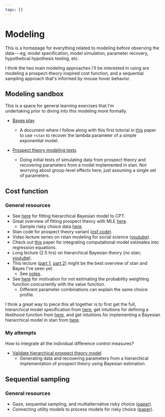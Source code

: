 ```yaml
---
tags: []
---
```

   
# Modeling   
   
This is a homepage for everything related to modeling before observing the   
data---eg, model specification, model simulation, parameter recovery,   
hypothetical hypothesis testing, etc.   
   
I think the two main modeling approaches I'll be interested in using are   
modeling a prospect-theory inspired cost function, and a sequential   
sampling approach that's informed by mouse hover behavior.    
   
## Modeling sandbox   
   
This is a space for general learning exercises that I'm    
undertaking prior to diving into this modeling more formally.   
   
* [Bayes play](./bayes-play.md)   
    * A document where I follow along with this first tutorial in [this](https://link.springer.com/article/10.3758/s13428-016-0746-9) paper to use `rstan` to recover the lambda parameter of a simple exponential model.   
   
* [Prospect theory modeling tests](./prospect-theory-modeling-tests.md)   
    * Doing initial tests of simulating data from prospect theory and recovering parameters from a model implemented in stan. Not worrying about group-level effects here, just assuming a single set of parameters.   
   
## Cost function   
   
### General resources   
   
* See [here](https://doi.org/10.1016/j.jmp.2010.08.006) for fitting hierarchical Bayesian model to CPT.   
* Great overview of fitting prospect theory with MLE [here](https://www.thegreatstatsby.com/posts/2021-03-08-ml-prospect/).   
    * Sample risky choice data [here](https://github.com/paulstillman/thegreatstatsby/blob/main/_posts/2021-03-08-ml-prospect/data_all_2021-01-08.csv).   
* Stan code for prospect theory variant ([osf code](https://osf.io/npd54)).   
* Video lecture series on rstan modeling for social science ([youtube](https://www.youtube.com/playlist?list=PLu77iLvsj_GNmWqDdX-26kZ56dCZqkzBO)).   
* Check out [this](https://www.biorxiv.org/content/biorxiv/early/2022/05/07/2020.10.09.333310.full.pdf) paper for integrating computational model estimates into regression equations.   
* Long lecture (2.5 hrs) on hierarchical Bayesian theory (no stan; [youtube](https://www.youtube.com/watch?v=qQFF4tPgeWI)).   
* This lecture ([part 1](https://www.youtube.com/watch?v=pHsuIaPbNbY), [part 2](https://www.youtube.com/watch?v=xWQpEAyI5s8)) might be the best overview of stan and Bayes I've seen yet.   
    * See [notes](./betancourt-bayes-notes.md).   
* See [here](https://link.springer.com/article/10.1007/s11238-010-9234-3) for motivation for not estimating the probability weighting function concurrently with the value function.   
    * Different parameter combinations can explain the same choice profile.   
   
I think a great way to piece this all together is to first get the full, hierarchical model specification from [here](https://doi.org/10.1016/j.jmp.2010.08.006), get intuitions for defining a likelihood function from [here](https://www.thegreatstatsby.com/posts/2021-03-08-ml-prospect/), and get intuitions for implementing a Bayesian hierarchical model in stan from [here](https://www.youtube.com/watch?v=QqwCqPYbatA).   
   
### My attempts   
   
How to integrate all the individual difference control measures?   
   
* [Validate hierarchical prospect theory model](./hierarchical-prospect-theory.md)   
    * Generating data and recovering parameters from a hierarchical   
        implementation of prospect theory using Bayesian estimation.   
   
## Sequential sampling   
   
### General resources   
   
* Gaze, sequential sampling, and multialternative risky choice ([paper](https://journals.plos.org/ploscompbiol/article?id=10.1371/journal.pcbi.1010283)).   
* Connecting utility models to process models for risky choice ([paper](https://jbusemey.pages.iu.edu/JohnsonBusemeyerDecision.pdf)).